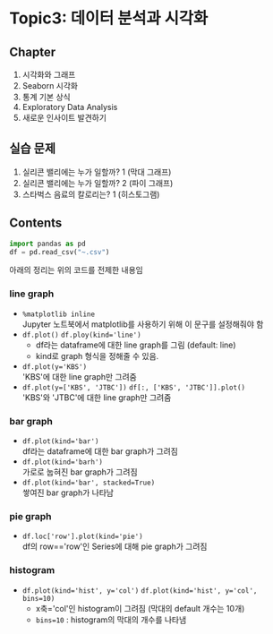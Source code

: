 # Topic3: 데이터 분석과 시각화
## Chapter
1. 시각화와 그래프
2. Seaborn 시각화
3. 통계 기본 상식
4. Exploratory Data Analysis
5. 새로운 인사이트 발견하기
## 실습 문제
1. 실리콘 밸리에는 누가 일할까? 1 (막대 그래프)
2. 실리콘 밸리에는 누가 일할까? 2 (파이 그래프)
3. 스타벅스 음료의 칼로리는? 1    (히스토그램)
## Contents
```python
import pandas as pd
df = pd.read_csv("~.csv")
```
아래의 정리는 위의 코드를 전제한 내용임
### line graph
- `%matplotlib inline` 
<br> Jupyter 노트북에서 matplotlib를 사용하기 위해 이 문구를 설정해줘야 함
- `df.plot()` `df.ploy(kind='line')`
  - df라는 dataframe에 대한 line graph를 그림 (default: line)
  - kind로 graph 형식을 정해줄 수 있음.
- `df.plot(y='KBS')` 
<br> 'KBS'에 대한 line graph만 그려줌
- `df.plot(y=['KBS', 'JTBC'])` `df[:, ['KBS', 'JTBC']].plot()`
<br> 'KBS'와 'JTBC'에 대한 line graph만 그려줌
### bar graph
- `df.plot(kind='bar')`
<br> df라는 dataframe에 대한 bar graph가 그려짐
- `df.plot(kind='barh')`
<br> 가로로 눕혀진 bar graph가 그려짐
- `df.plot(kind='bar', stacked=True)`
<br> 쌓여진 bar graph가 나타남
### pie graph
- `df.loc['row'].plot(kind='pie')`
<br> df의 row=='row'인 Series에 대해 pie graph가 그려짐
### histogram
- `df.plot(kind='hist', y='col')` `df.plot(kind='hist', y='col', bins=10)`
  - x축='col'인 histogram이 그려짐 (막대의 default 개수는 10개)
  - `bins=10` : histogram의 막대의 개수를 나타냄
